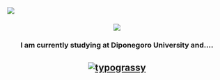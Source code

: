 <img align="left" src="https://visitor-badge.laobi.icu/badge?page_id=dartyourt.dartyourt" />

<h1 align="center">
  <a href="https://git.io/typing-svg">
    <img src="https://readme-typing-svg.demolab.com?font=Righteous&size=40&pause=1000&color=B1AFFF&width=435&height=65&lines=Hola!;It's+me%2C+Dayys!;Welcome+to+my+profile!" />
  </a>
</h1>

<h3 align="center">I am currently studying at Diponegoro University and....</h3>

<h2 align="center">
  <a href="https://github.com/kawarimidoll/typograssy">
    <img alt="typograssy" src="https://typograssy.deno.dev/api?text=I%20Love%20Machine%20Learning%20&l1=4535c1&l2=478ccf&l3=36c2ce&l4=77e4c8">
  </a>
</h2>
